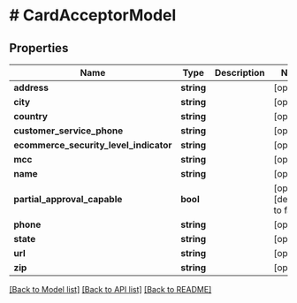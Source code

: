 # # CardAcceptorModel

## Properties

Name | Type | Description | Notes
------------ | ------------- | ------------- | -------------
**address** | **string** |  | [optional]
**city** | **string** |  | [optional]
**country** | **string** |  | [optional]
**customer_service_phone** | **string** |  | [optional]
**ecommerce_security_level_indicator** | **string** |  | [optional]
**mcc** | **string** |  | [optional]
**name** | **string** |  | [optional]
**partial_approval_capable** | **bool** |  | [optional] [default to false]
**phone** | **string** |  | [optional]
**state** | **string** |  | [optional]
**url** | **string** |  | [optional]
**zip** | **string** |  | [optional]

[[Back to Model list]](../../README.md#models) [[Back to API list]](../../README.md#endpoints) [[Back to README]](../../README.md)
